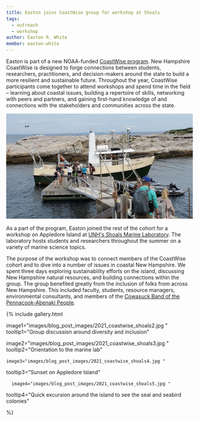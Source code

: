 ```yaml
---
title: Easton joins CoastWise group for workshop at Shoals
tags: 
  - outreach
  - workshop
author: Easton R. White
member: easton-white
---
```


Easton is part of a new NOAA-funded [CoastWise program](https://seagrant.unh.edu/coastwise). New Hampshire CoastWise is designed to forge connections between students, researchers, practitioners, and decision-makers around the state to build a more resilient and sustainable future. Throughout the year, CoastWise participants come together to attend workshops and spend time in the field – learning about coastal issues, building a repertoire of skills, networking with peers and partners, and gaining first-hand knowledge of and connections with the stakeholders and communities across the state. 

![Unloading from the Kingsbury onto Appledore Island](/images/blog_post_images/2021_coastwise_shoals1.jpg "Unloading from the Kingsbury onto Appledore Island")

As a part of the program, Easton joined the rest of the cohort for a workshop on Appledore Island at [UNH's Shoals Marine Laboratory](https://www.shoalsmarinelaboratory.org/). The laboratory hosts students and researchers throughout the summer on a variety of marine science topics.

The purpose of the workshop was to connect members of the CoastWise cohort and to dive into a number of issues in coastal New Hampshire. We spent three days exploring sustainability efforts on the island, discussing New Hampshire natural resources, and building connections within the group. The group benefited greatly from the inclusion of folks from across New Hampshire. This included faculty, students, resource managers, environmental consultants, and members of the [Cowasuck Band of the Pennacook-Abenaki People](http://cowasuck.org/statement.html). 



{%
  include gallery.html

  image1="images/blog_post_images/2021_coastwise_shoals2.jpg "
  tooltip1="Group discussion around diversity and inclusion"

  image2="images/blog_post_images/2021_coastwise_shoals3.jpg "
  tooltip2="Orientation to the marine lab"
  
    image3="images/blog_post_images/2021_coastwise_shoals4.jpg "
  tooltip3="Sunset on Appledore Island"
  
      image4="images/blog_post_images/2021_coastwise_shoals5.jpg "
  tooltip4="Quick excursion around the island to see the seal and seabird colonies"


%}
